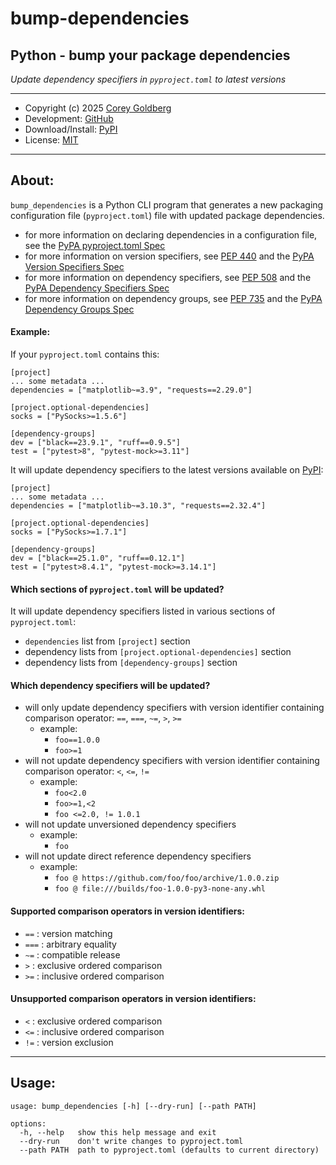 # bump-dependencies

## Python - bump your package dependencies

*Update dependency specifiers in `pyproject.toml` to latest versions*

---

- Copyright (c) 2025 [Corey Goldberg][github-home]
- Development: [GitHub][github-repo]
- Download/Install: [PyPI][pypi-bump-dependencies]
- License: [MIT][mit-license]

----

## About:

`bump_dependencies` is a Python CLI program that generates a new packaging
configuration file (`pyproject.toml`) file with updated package dependencies.

- for more information on declaring dependencies in a configuration file, see the [PyPA pyproject.toml Spec][pypa-pyproject-dependencies]
- for more information on version specifiers, see [PEP 440][pep-440] and the [PyPA Version Specifiers Spec][pypa-version-specifiers]
- for more information on dependency specifiers, see [PEP 508][pep-508] and the [PyPA Dependency Specifiers Spec][pypa-dependency-specifiers]
- for more information on dependency groups, see [PEP 735][pep-735] and the [PyPA Dependency Groups Spec][pypa-dependency-groups]

#### Example:

If your `pyproject.toml` contains this:

```
[project]
... some metadata ...
dependencies = ["matplotlib~=3.9", "requests==2.29.0"]

[project.optional-dependencies]
socks = ["PySocks>=1.5.6"]

[dependency-groups]
dev = ["black==23.9.1", "ruff==0.9.5"]
test = ["pytest>8", "pytest-mock>=3.11"]
```

It will update dependency specifiers to the latest versions available on [PyPI][pypi-home]:

```
[project]
... some metadata ...
dependencies = ["matplotlib~=3.10.3", "requests==2.32.4"]

[project.optional-dependencies]
socks = ["PySocks>=1.7.1"]

[dependency-groups]
dev = ["black==25.1.0", "ruff==0.12.1"]
test = ["pytest>8.4.1", "pytest-mock>=3.14.1"]
```

#### Which sections of `pyproject.toml` will be updated?

It will update dependency specifiers listed in various sections of `pyproject.toml`:

- `dependencies` list from `[project]` section
- dependency lists from `[project.optional-dependencies]` section
- dependency lists from `[dependency-groups]` section

#### Which dependency specifiers will be updated?

- will only update dependency specifiers with version identifier
  containing comparison operator: `==`, `===`, `~=`, `>`, `>=`
  - example:
    - `foo==1.0.0`
    - `foo>=1`
- will not update dependency specifiers with version identifier
  containing comparison operator: `<`, `<=`, `!=`
  - example:
    - `foo<2.0`
    - `foo>=1,<2`
    - `foo <=2.0, != 1.0.1`
- will not update unversioned dependency specifiers
  - example:
    - `foo`
- will not update direct reference dependency specifiers
  - example:
    - `foo @ https://github.com/foo/foo/archive/1.0.0.zip`
    - `foo @ file:///builds/foo-1.0.0-py3-none-any.whl`

#### Supported comparison operators in version identifiers:

- `==` : version matching
- `===` : arbitrary equality
- `~=` : compatible release
- `>` : exclusive ordered comparison
- `>=` : inclusive ordered comparison

#### Unsupported comparison operators in version identifiers:

- `<` : exclusive ordered comparison
- `<=` : inclusive ordered comparison
- `!=` : version exclusion

----

## Usage:

```
usage: bump_dependencies [-h] [--dry-run] [--path PATH]

options:
  -h, --help   show this help message and exit
  --dry-run    don't write changes to pyproject.toml
  --path PATH  path to pyproject.toml (defaults to current directory)
```

[github-home]: https://github.com/cgoldberg
[github-repo]: https://github.com/cgoldberg/bump-dependencies
[pypi-bump-dependencies]: https://pypi.org/project/bump-dependencies
[mit-license]: https://raw.githubusercontent.com/cgoldberg/bump-dependencies/refs/heads/master/LICENSE
[pypi-home]: https://pypi.org
[pep-440]: https://peps.python.org/pep-0440
[pep-508]: https://peps.python.org/pep-0508
[pep-735]: https://peps.python.org/pep-0735
[pypa-version-specifiers]: https://packaging.python.org/en/latest/specifications/version-specifiers
[pypa-dependency-specifiers]: https://packaging.python.org/en/latest/specifications/dependency-specifiers
[pypa-dependency-groups]: https://packaging.python.org/en/latest/specifications/dependency-groups
[pypa-pyproject-dependencies]: https://packaging.python.org/en/latest/specifications/pyproject-toml/#dependencies-optional-dependencies
